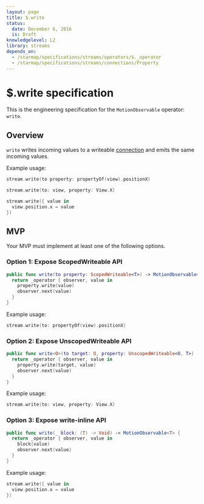 ```yaml
---
layout: page
title: $.write
status:
  date: December 6, 2016
  is: Draft
knowledgelevel: L2
library: streams
depends_on:
  - /starmap/specifications/streams/operators/$._operator
  - /starmap/specifications/streams/connections/Property
---
```


# $.write specification

This is the engineering specification for the `MotionObservable` operator: `write`.

## Overview

`write` writes incoming values to a writeable [connection](/starmap/specifications/streams/connections/)
and emits the same incoming values.

Example usage:

```swift
stream.write(to property: propertyOf(view).positionX)

stream.write(to: view, property: View.X)

stream.write({ value in
  view.position.x = value
})
```

## MVP

Your MVP must implement at least one of the following options.

### Option 1: Expose ScopedWriteable API

```swift
public func write(to property: ScopedWriteable<T>) -> MotionObservable<T> {
  return _operator { observer, value in
    property.write(value)
    observer.next(value)
  }
}
```

Example usage:

```swift
stream.write(to: propertyOf(view).positionX)
```

### Option 2: Expose UnscopedWriteable API

```swift
public func write<O>(to target: O, property: UnscopedWriteable<O, T>) -> MotionObservable<T> {
  return _operator { observer, value in
    property.write(target, value)
    observer.next(value)
  }
}
```

Example usage:

```swift
stream.write(to: view, property: View.X)
```

### Option 3: Expose write-inline API

```swift
public func write(_ block: (T) -> Void) -> MotionObservable<T> {
  return _operator { observer, value in
    block(value)
    observer.next(value)
  }
}
```

Example usage:

```swift
stream.write({ value in
  view.position.x = value
})
```
